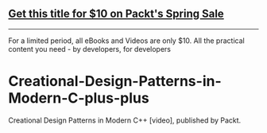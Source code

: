 ## [Get this title for $10 on Packt's Spring Sale](https://www.packt.com/V16950?utm_source=github&utm_medium=packt-github-repo&utm_campaign=spring_10_dollar_2022)
-----
For a limited period, all eBooks and Videos are only $10. All the practical content you need \- by developers, for developers

# Creational-Design-Patterns-in-Modern-C-plus-plus
Creational Design Patterns in Modern C++ [video], published by Packt.
